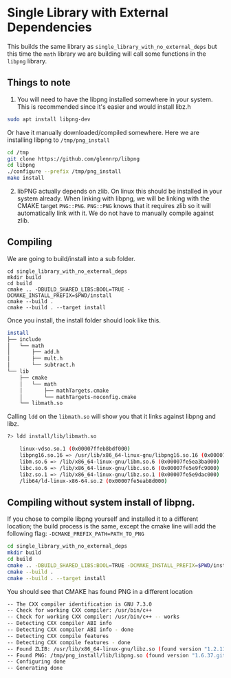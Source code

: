 # Single Library with  External Dependencies

This builds the same library as `single_library_with_no_external_deps` but
this time the `math` library we are building will call some functions in
the `libpng` library.

## Things to note

1. You will need to have the libpng installed somewhere in your system. This is recommended since it's easier and would install libz.h
```bash
sudo apt install libpng-dev
```
Or have it manually downloaded/compiled somewhere. Here we are installing libpng to `/tmp/png_install`
```bash
cd /tmp
git clone https://github.com/glennrp/libpng
cd libpng
./configure --prefix /tmp/png_install
make install
```

2. libPNG actually depends on zlib. On linux this should be installed in your system already. When linking with libpng, we will be linking with the
CMAKE target `PNG::PNG`. `PNG::PNG` knows that it requires zlib so it will
automatically link with it. We do not have to manually compile against zlib.


## Compiling

We are going to build/install into a sub folder.

```
cd single_library_with_no_external_deps
mkdir build
cd build
cmake .. -DBUILD_SHARED_LIBS:BOOL=TRUE -DCMAKE_INSTALL_PREFIX=$PWD/install
cmake --build .
cmake --build . --target install
```

Once you install, the install folder should look like this.
```bash
install
├── include
│   └── math
│       ├── add.h
│       ├── mult.h
│       └── subtract.h
└── lib
    ├── cmake
    │   └── math
    │       ├── mathTargets.cmake
    │       └── mathTargets-noconfig.cmake
    └── libmath.so

```

Calling `ldd` on the `libmath.so` will show you that it links against libpng and
libz.

```bash
?> ldd install/lib/libmath.so

	linux-vdso.so.1 (0x00007ffeb8bdf000)
	libpng16.so.16 => /usr/lib/x86_64-linux-gnu/libpng16.so.16 (0x00007fe5ea758000)
	libm.so.6 => /lib/x86_64-linux-gnu/libm.so.6 (0x00007fe5ea3ba000)
	libc.so.6 => /lib/x86_64-linux-gnu/libc.so.6 (0x00007fe5e9fc9000)
	libz.so.1 => /lib/x86_64-linux-gnu/libz.so.1 (0x00007fe5e9dac000)
	/lib64/ld-linux-x86-64.so.2 (0x00007fe5eab8d000)

```


## Compiling without system install of libpng.
If you chose to compile libpng yourself and installed it to a different location;
the build process is the same, except the cmake line will add the following
flag: `-DCMAKE_PREFIX_PATH=PATH_TO_PNG`


```bash
cd single_library_with_no_external_deps
mkdir build
cd build
cmake .. -DBUILD_SHARED_LIBS:BOOL=TRUE -DCMAKE_INSTALL_PREFIX=$PWD/install -DCMAKE_PREFIX_PATH=/tmp/png_install
cmake --build .
cmake --build . --target install
```

You should see that CMAKE has found PNG in a different location
```bash
-- The CXX compiler identification is GNU 7.3.0
-- Check for working CXX compiler: /usr/bin/c++
-- Check for working CXX compiler: /usr/bin/c++ -- works
-- Detecting CXX compiler ABI info
-- Detecting CXX compiler ABI info - done
-- Detecting CXX compile features
-- Detecting CXX compile features - done
-- Found ZLIB: /usr/lib/x86_64-linux-gnu/libz.so (found version "1.2.11")
-- Found PNG: /tmp/png_install/lib/libpng.so (found version "1.6.37.git")
-- Configuring done
-- Generating done
```
